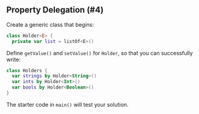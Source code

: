 ## Property Delegation (#4)

Create a generic class that begins:

```kotlin
class Holder<E> {
  private var list = listOf<E>()
```

Define `getValue()` and `setValue()` for `Holder`, so that you can successfully
write:

```kotlin
class Holders {
  var strings by Holder<String>()
  var ints by Holder<Int>()
  var bools by Holder<Boolean>()
}
```

The starter code in `main()` will test your solution.